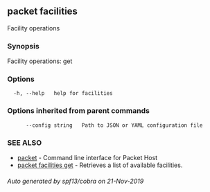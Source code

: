 ## packet facilities

Facility operations

### Synopsis

Facility operations: get

### Options

```
  -h, --help   help for facilities
```

### Options inherited from parent commands

```
      --config string   Path to JSON or YAML configuration file
```

### SEE ALSO

* [packet](packet.md)	 - Command line interface for Packet Host
* [packet facilities get](packet_facilities_get.md)	 - Retrieves a list of available facilities.

###### Auto generated by spf13/cobra on 21-Nov-2019
